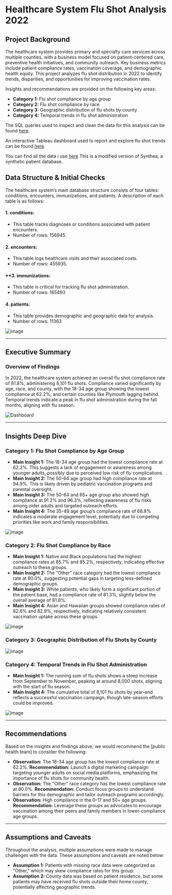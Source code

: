 # Healthcare System Flu Shot Analysis 2022

## Project Background

The healthcare system provides primary and specialty care services across multiple counties, with a business model focused on patient-centered care, preventive health initiatives, and community outreach. Key business metrics include patient compliance rates, vaccination coverage, and demographic health equity. This project analyzes flu shot distribution in 2022 to identify trends, disparities, and opportunities for improving vaccination rates.

Insights and recommendations are provided on the following key areas:

- **Category 1:** Flu shot compliance by age group  
- **Category 2:** Flu shot compliance by race  
- **Category 3:** Geographic distribution of flu shots by county  
- **Category 4:** Temporal trends in flu shot administration  

The SQL queries used to inspect and clean the data for this analysis can be found [here](https://github.com/THoangPhuc03/Flu-Shot-Dashboard/blob/main/Flu_Shot.sql).  
  
An interactive Tableau dashboard used to report and explore flu shot trends can be found [here](https://public.tableau.com/views/FluShotDashboard_17418385495400/Dashboard1?:language=en-US&:sid=&:display_count=n&:origin=viz_share_link).

You can find all the data i use [here](https://drive.google.com/drive/folders/1Tu5enmbM8ec0cuCufvfHg0_-j3XljNUy?usp=sharing) This is a modified version of Synthea, a synthetic patient database.

## Data Structure & Initial Checks
The healthcare system’s main database structure consists of four tables: conditions, encounters, immunizations, and patients. A description of each table is as follows:
#### **1. conditions:**
- This table tracks diagnoses or conditions associated with patient encounters.
- Number of rows: 156945.
  
#### **2. encounters:** 
- This table logs healthcare visits and their associated costs.
- Number of rows: 455935.
  
#### **3. immunizations:
- This table is critical for tracking flu shot administration.
- Number of rows: 165493
  
#### **4. patients:**
- This table provides demographic and geographic data for analysis.
- Number of rows: 11363

![image](https://github.com/user-attachments/assets/f589cbed-ae73-48e6-94cb-ccaff5de9385)

---

## Executive Summary

### Overview of Findings

In 2022, the healthcare system achieved an overall flu shot compliance rate of 81.8%, administering 8,101 flu shots. Compliance varied significantly by age, race, and county, with the 18-34 age group showing the lowest compliance at 62.2%, and certain counties like Plymouth lagging behind. Temporal trends indicate a peak in flu shot administration during the fall months, aligning with flu season.

![Dashboard](https://github.com/user-attachments/assets/ffb96b4e-537c-48bb-9bfe-3a8e69af0535)

---

## Insights Deep Dive

### Category 1: Flu Shot Compliance by Age Group

- **Main Insight 1:** The 18-34 age group had the lowest compliance rate at 62.2%. This suggests a lack of engagement or awareness among younger adults, possibly due to perceived low risk of flu complications.  
- **Main Insight 2:** The 50-64 age group had high compliance rate at 94.9%. This is likely driven by pediatric vaccination programs and parental oversight.  
- **Main Insight 3:** The 50-64 and 65+ age group also showed high compliance at 91.2% and 96.3%, reflecting awareness of flu risks among older adults and targeted outreach efforts.  
- **Main Insight 4:** The 35-49 age group’s compliance rate of 68.8% indicates a moderate engagement level, potentially due to competing priorities like work and family responsibilities.  

![image](https://github.com/user-attachments/assets/b4954305-1148-487f-860b-917f1ac55c37)

### Category 2: Flu Shot Compliance by Race

- **Main Insight 1:** Native and Black populations had the highest compliance rates at 85.7% and 85.2%, respectively, indicating effective outreach to these groups.  
- **Main Insight 2:** The "Other" race category had the lowest compliance rate at 80.0%, suggesting potential gaps in targeting less-defined demographic groups.  
- **Main Insight 3:** White patients, who likely form a significant portion of the patient base, had a compliance rate of 81.3%, slightly below the overall average of 81.8%.  
- **Main Insight 4:** Asian and Hawaiian groups showed compliance rates of 82.6% and 82.9%, respectively, indicating relatively consistent vaccination uptake across these groups.  

![image](https://github.com/user-attachments/assets/1d731c34-7e32-4c30-9f0a-1f3d7e80535a)

### Category 3: Geographic Distribution of Flu Shots by County

![image](https://github.com/user-attachments/assets/bd6150fc-5489-49cb-89ea-ce9666970d8b)

### Category 4: Temporal Trends in Flu Shot Administration

- **Main Insight 1:** The running sum of flu shots shows a steep increase from September to November, peaking at around 8,000 shots, aligning with the start of flu season.   
- **Main Insight 4:** The cumulative total of 8,101 flu shots by year-end reflects a successful vaccination campaign, though late-season efforts could be improved.  

![image](https://github.com/user-attachments/assets/e9ed4982-63bc-4a6f-9e48-20c8b78c0dcd)

---

## Recommendations

Based on the insights and findings above, we would recommend the [public health team] to consider the following:  

- **Observation:** The 18-34 age group has the lowest compliance rate at 62.2%. **Recommendation:** Launch a digital marketing campaign targeting younger adults on social media platforms, emphasizing the importance of flu shots for community health.  
- **Observation:** The "Other" race category has the lowest compliance rate at 80.0%. **Recommendation:** Conduct focus groups to understand barriers for this demographic and tailor outreach programs accordingly.
- **Observation:** High compliance in the 0-17 and 50+ age groups. **Recommendation:** Leverage these groups as advocates to encourage vaccination among their peers and family members in lower-compliance age groups.  

---

## Assumptions and Caveats

Throughout the analysis, multiple assumptions were made to manage challenges with the data. These assumptions and caveats are noted below:  

- **Assumption 1:** Patients with missing race data were categorized as "Other," which may skew compliance rates for this group.  
- **Assumption 2:** County data was based on patient residence, but some patients may have received flu shots outside their home county, potentially affecting geographic trends.
